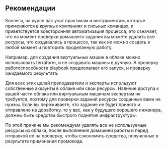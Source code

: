 ## Рекомендации

Коллеги, на курсе вас учат практикам и инструментам, которые применяются в крупных компаниях и сильных командах, и приветствуется всесторонняя автоматизация процесса, это означает, что на момент проверки домашнего задания вы можете удалить все ресурсы, что создавались в процессе, так как их можно создать в любой момент и повторить проделанную работу.

Например, для создания виртуальных машин в облаке можно использовать terraform, и не создавать машины в ручную. А проверку работоспособности playbook предполагает его запуск, и проверку ожидаемого результата.

Для всех этих целей преподаватели и эксперты используют собственные аккаунты в облаке или свои ресурсы. Наличие доступа к вашей части облака или виртуальным машинам экспертам не требуется, поэтому для проверки заданий ресурсы созданные вами не нужны. Если вы переживаете, что задание не будет принято и отправлено на доработку, то у вас, как у будущего хорошего инженера, должны быть средства быстрого поднятия инфраструктуры.

По этой причине мы рекомендуем удалять все не используемые ресурсы из облака, после выполнения домашней работы и перед отправкой ее на проверку, чтобы сэкономить средства, полученные в результате применения промокода.
